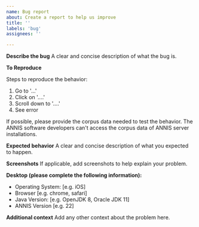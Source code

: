 ```yaml
---
name: Bug report
about: Create a report to help us improve
title: ''
labels: 'bug'
assignees: ''

---
```


**Describe the bug**
A clear and concise description of what the bug is.

**To Reproduce**

Steps to reproduce the behavior:
1. Go to '...'
2. Click on '....'
3. Scroll down to '....'
4. See error

If possible, please provide the corpus data needed to test the behavior.
The ANNIS software developers can't access the corpus data of ANNIS server installations.

**Expected behavior**
A clear and concise description of what you expected to happen.

**Screenshots**
If applicable, add screenshots to help explain your problem.

**Desktop (please complete the following information):**
 - Operating System: [e.g. iOS]
 - Browser [e.g. chrome, safari]
 - Java Version: [e.g. OpenJDK 8, Oracle JDK 11]
 - ANNIS Version [e.g. 22]
 

**Additional context**
Add any other context about the problem here.
